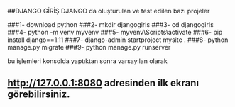 ##DJANGO GİRİŞ
DJANGO da oluşturulan ve test edilen bazı projeler

###1- download python
###2- mkdir djangogirls
###3- cd djangogirls
###4- python -m venv myvenv
###5- myvenv\Scripts\activate
###6- pip install django==1.11
###7- django-admin startproject mysite .
###8- python manage.py migrate
###9- python manage.py runserver

bu işlemleri konsolda yaptıktan sonra varsayılan olarak 

## http://127.0.0.1:8080 adresinden ilk ekranı görebilirsiniz.